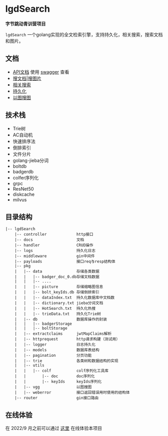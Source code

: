 # lgdSearch

**字节跳动青训营项目**

`lgdSearch` 一个golang实现的全文检索引擎，支持持久化，相关搜索，搜索文档和图片。

## 文档

+ [API文档](./docs/swagger.yaml) 使用 [swagger](https://editor.swagger.io/) 查看
+ [搜文档|搜图片](./docs/search.md)
+ [相关搜索](./docs/related_search.md)
+ [持久化](./docs/storage.md)
+ [以图搜图](./docs/imageSearch.md)

## 技术栈

+ Trie树
+ AC自动机
+ 快速排序法
+ 倒排索引
+ 文件分片
+ golang-jieba分词
+ boltdb
+ badgerdb
+ colfer序列化
+ grpc
+ ResNet50
+ diskcache
+ milvus

## 目录结构
```
|-- lgdSearch
    |-- controller             http接口
    |-- docs                   文档
    |-- handler                CRUD操作
    |-- logs                   持久化日志
    |-- middleware             gin中间件
    |-- payloads               接口req与resp结构体
    |-- pkg
    |   |-- data               存储各类数据
    |   |   |-- badger_doc_0.db存储文档数据
    |   |   |-- ....
    |   |   |-- picture        存储缩略图信息
    |   |   |-- bolt_keyIds.db 存储倒排索引
    |   |   |-- dataIndex.txt  持久化数据库中文档数
    |   |   |-- dictionary.txt jieba分词文档
    |   |   |-- HotSearch.txt  持久化热搜
    |   |   |-- trieData.txt   持久化Trie树
    |   |-- db                 数据库操作的封装
    |   |   |-- badgerStorage  
    |   |   |-- boltStorage
    |   |-- extractclaims      jwtMapClaims解析
    |   |-- httprequest        http请求构建（测试用）
    |   |-- logger             日志持久化
    |   |-- models             数据库表结构
    |   |-- pagination         分页功能
    |   |-- trie               各类树和数据结构的实现
    |   |-- utils  
    |   |   |-- colf           colf序列化工具库
    |   |       |-- doc        doc序列化
    |   |       |-- keyIds     keyIds序列化
    |   |-- vgg                以图搜图
    |   |-- weberror           接口返回错误用时使用的结构体
    |-- router                 gin接口路由
```

## 在线体验
在 2022/9 月之前可以通过 [这里](http://121.196.207.80:8081) 在线体验本项目
